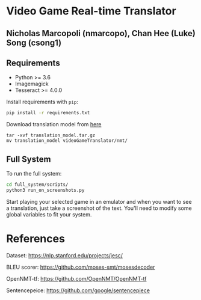 # Video Game Real-time Translator
## Nicholas Marcopoli (nmarcopo), Chan Hee (Luke) Song (csong1)

## Requirements

- Python >= 3.6
- Imagemagick
- Tesseract >= 4.0.0

Install requirements with `pip`:

```bash
pip install -r requirements.txt
```

Download translation model from 
[here](https://drive.google.com/file/d/1BtgfuH9MvbE3Fd4s-t6cgKTFwgAw4vHb/view?usp=sharing)

```
tar -xvf translation_model.tar.gz
mv translation_model videoGameTranslator/nmt/
```
 


## Full System

To run the full system:

```bash
cd full_system/scripts/
python3 run_on_screenshots.py
```

Start playing your selected game in an emulator and when you want to see a translation, just take a screenshot of the text. You'll need to modify some global variables to fit your system.

# References

Dataset: https://nlp.stanford.edu/projects/jesc/

BLEU scorer: https://github.com/moses-smt/mosesdecoder

OpenNMT-tf: https://github.com/OpenNMT/OpenNMT-tf

Sentencepeice: https://github.com/google/sentencepiece